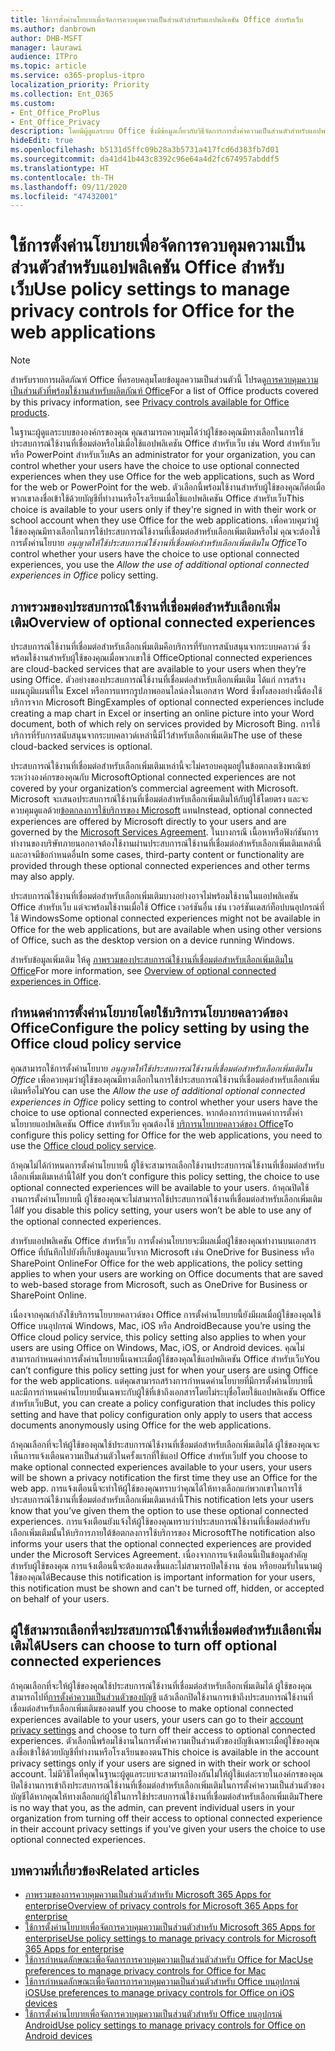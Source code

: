 ```yaml
---
title: ใช้การตั้งค่านโยบายเพื่อจัดการควบคุมความเป็นส่วนตัวสำหรับแอปพลิเคชัน Office สำหรับเว็บ
ms.author: danbrown
author: DHB-MSFT
manager: laurawi
audience: ITPro
ms.topic: article
ms.service: o365-proplus-itpro
localization_priority: Priority
ms.collection: Ent_O365
ms.custom:
- Ent_Office_ProPlus
- Ent_Office_Privacy
description: โดยมีผู้ดูแลระบบ Office ซึ่งมีข้อมูลเกี่ยวกับวิธีจัดการการตั้งค่าความเป็นส่วนตัวสำหรับแอปพลิเคชัน Office สำหรับเว็บ
hideEdit: true
ms.openlocfilehash: b5131d5ffc09b28a3b5731a417fcd6d383fb7d01
ms.sourcegitcommit: da41d41b443c8392c96e64a4d2fc674957abddf5
ms.translationtype: HT
ms.contentlocale: th-TH
ms.lasthandoff: 09/11/2020
ms.locfileid: "47432001"
---
```

# <a name="use-policy-settings-to-manage-privacy-controls-for-office-for-the-web-applications"></a><span data-ttu-id="aa1b8-103">ใช้การตั้งค่านโยบายเพื่อจัดการควบคุมความเป็นส่วนตัวสำหรับแอปพลิเคชัน Office สำหรับเว็บ</span><span class="sxs-lookup"><span data-stu-id="aa1b8-103">Use policy settings to manage privacy controls for Office for the web applications</span></span>

> [!NOTE]
> <span data-ttu-id="aa1b8-104">สำหรับรายการผลิตภัณฑ์ Office ที่ครอบคลุมโดยข้อมูลความเป็นส่วนตัวนี้ โปรดดู[การควบคุมความเป็นส่วนตัวที่พร้อมใช้งานสำหรับผลิตภัณฑ์ Office](products-versions-privacy-controls.md)</span><span class="sxs-lookup"><span data-stu-id="aa1b8-104">For a list of Office products covered by this privacy information, see [Privacy controls available for Office products](products-versions-privacy-controls.md).</span></span>

<span data-ttu-id="aa1b8-105">ในฐานะผู้ดูแลระบบขององค์กรของคุณ คุณสามารถควบคุมได้ว่าผู้ใช้ของคุณมีทางเลือกในการใช้ประสบการณ์ใช้งานที่เชื่อมต่อหรือไม่เมื่อใช้แอปพลิเคชัน Office สำหรับเว็บ เช่น Word สำหรับเว็บ หรือ PowerPoint สำหรับเว็บ</span><span class="sxs-lookup"><span data-stu-id="aa1b8-105">As an administrator for your organization, you can control whether your users have the choice to use optional connected experiences when they use Office for the web applications, such as Word for the web or PowerPoint for the web.</span></span> <span data-ttu-id="aa1b8-106">ตัวเลือกนี้พร้อมใช้งานสำหรับผู้ใช้ของคุณก็ต่อเมื่อพวกเขาลงชื่อเข้าใช้ด้วยบัญชีที่ทำงานหรือโรงเรียนเมื่อใช้แอปพลิเคชัน Office สำหรับเว็บ</span><span class="sxs-lookup"><span data-stu-id="aa1b8-106">This choice is available to your users only if they're signed in with their work or school account when they use Office for the web applications.</span></span> <span data-ttu-id="aa1b8-107">เพื่อควบคุมว่าผู้ใช้ของคุณมีทางเลือกในการใช้ประสบการณ์ใช้งานที่เชื่อมต่อสำหรับเลือกเพิ่มเติมหรือไม่ คุณจะต้องใช้การตั้งค่านโยบาย *อนุญาตให้ใช้ประสบการณ์ใช้งานที่เชื่อมต่อสำหรับเลือกเพิ่มเติมใน Office*</span><span class="sxs-lookup"><span data-stu-id="aa1b8-107">To control whether your users have the choice to use optional connected experiences, you use the *Allow the use of additional optional connected experiences in Office* policy setting.</span></span>

## <a name="overview-of-optional-connected-experiences"></a><span data-ttu-id="aa1b8-108">ภาพรวมของประสบการณ์ใช้งานที่เชื่อมต่อสำหรับเลือกเพิ่มเติม</span><span class="sxs-lookup"><span data-stu-id="aa1b8-108">Overview of optional connected experiences</span></span>

<span data-ttu-id="aa1b8-109">ประสบการณ์ใช้งานที่เชื่อมต่อสำหรับเลือกเพิ่มเติมคือบริการที่รับการสนับสนุนจากระบบคลาวด์ ซึ่งพร้อมใช้งานสำหรับผู้ใช้ของคุณเมื่อพวกเขาใช้ Office</span><span class="sxs-lookup"><span data-stu-id="aa1b8-109">Optional connected experiences are cloud-backed services that are available to your users when they’re using Office.</span></span> <span data-ttu-id="aa1b8-110">ตัวอย่างของประสบการณ์ใช้งานที่เชื่อมต่อสำหรับเลือกเพิ่มเติม ได้แก่ การสร้างแผนภูมิแผนที่ใน Excel หรือการแทรกรูปภาพออนไลน์ลงในเอกสาร Word ซึ่งทั้งสองอย่างนี้ต้องใช้บริการจาก Microsoft Bing</span><span class="sxs-lookup"><span data-stu-id="aa1b8-110">Examples of optional connected experiences include creating a map chart in Excel or inserting an online picture into your Word document, both of which rely on services provided by Microsoft Bing.</span></span> <span data-ttu-id="aa1b8-111">การใช้บริการที่รับการสนับสนุนจากระบบคลาวด์เหล่านี้มีไว้สำหรับเลือกเพิ่มเติม</span><span class="sxs-lookup"><span data-stu-id="aa1b8-111">The use of these cloud-backed services is optional.</span></span> 

<span data-ttu-id="aa1b8-112">ประสบการณ์ใช้งานที่เชื่อมต่อสำหรับเลือกเพิ่มเติมเหล่านี้จะไม่ครอบคลุมอยู่ในข้อตกลงเชิงพาณิชย์ระหว่างองค์กรของคุณกับ Microsoft</span><span class="sxs-lookup"><span data-stu-id="aa1b8-112">Optional connected experiences are not covered by your organization’s commercial agreement with Microsoft.</span></span> <span data-ttu-id="aa1b8-113">Microsoft จะเสนอประสบการณ์ใช้งานที่เชื่อมต่อสำหรับเลือกเพิ่มเติมให้กับผู้ใช้โดยตรง และจะควบคุมดูแลด้วย[ข้อตกลงการใช้บริการของ Microsoft](https://www.microsoft.com/servicesagreement) แทน</span><span class="sxs-lookup"><span data-stu-id="aa1b8-113">Instead, optional connected experiences are offered by Microsoft directly to your users and are governed by the [Microsoft Services Agreement](https://www.microsoft.com/servicesagreement).</span></span> <span data-ttu-id="aa1b8-114">ในบางกรณี เนื้อหาหรือฟังก์ชันการทำงานของบริษัทภายนอกอาจต้องใช้งานผ่านประสบการณ์ใช้งานที่เชื่อมต่อสำหรับเลือกเพิ่มเติมเหล่านี้ และอาจมีข้อกำหนดอื่น</span><span class="sxs-lookup"><span data-stu-id="aa1b8-114">In some cases, third-party content or functionality are provided through these optional connected experiences and other terms may also apply.</span></span>

<span data-ttu-id="aa1b8-115">ประสบการณ์ใช้งานที่เชื่อมต่อสำหรับเลือกเพิ่มเติมบางอย่างอาจไม่พร้อมใช้งานในแอปพลิเคชัน Office สำหรับเว็บ แต่จะพร้อมใช้งานเมื่อใช้ Office เวอร์ชันอื่น เช่น เวอร์ชันเดสก์ท็อปบนอุปกรณ์ที่ใช้ Windows</span><span class="sxs-lookup"><span data-stu-id="aa1b8-115">Some optional connected experiences might not be available in Office for the web applications, but are available when using other versions of Office, such as the desktop version on a device running Windows.</span></span>

<span data-ttu-id="aa1b8-116">สำหรับข้อมูลเพิ่มเติม ให้ดู [ภาพรวมของประสบการณ์ใช้งานที่เชื่อมต่อสำหรับเลือกเพิ่มเติมใน Office](optional-connected-experiences.md)</span><span class="sxs-lookup"><span data-stu-id="aa1b8-116">For more information, see [Overview of optional connected experiences in Office](optional-connected-experiences.md).</span></span>

## <a name="configure-the-policy-setting-by-using-the-office-cloud-policy-service"></a><span data-ttu-id="aa1b8-117">กำหนดค่าการตั้งค่านโยบายโดยใช้บริการนโยบายคลาวด์ของ Office</span><span class="sxs-lookup"><span data-stu-id="aa1b8-117">Configure the policy setting by using the Office cloud policy service</span></span>

<span data-ttu-id="aa1b8-118">คุณสามารถใช้การตั้งค่านโยบาย *อนุญาตให้ใช้ประสบการณ์ใช้งานที่เชื่อมต่อสำหรับเลือกเพิ่มเติมใน Office* เพื่อควบคุมว่าผู้ใช้ของคุณมีทางเลือกในการใช้ประสบการณ์ใช้งานที่เชื่อมต่อสำหรับเลือกเพิ่มเติมหรือไม่</span><span class="sxs-lookup"><span data-stu-id="aa1b8-118">You can use the *Allow the use of additional optional connected experiences in Office* policy setting to control whether your users have the choice to use optional connected experiences.</span></span> <span data-ttu-id="aa1b8-119">หากต้องการกำหนดค่าการตั้งค่านโยบายแอปพลิเคชัน Office สำหรับเว็บ คุณต้องใช้ [บริการนโยบายคลาวด์ของ Office](../overview-office-cloud-policy-service.md)</span><span class="sxs-lookup"><span data-stu-id="aa1b8-119">To configure this policy setting for Office for the web applications, you need to use the [Office cloud policy service](../overview-office-cloud-policy-service.md).</span></span>  

<span data-ttu-id="aa1b8-120">ถ้าคุณไม่ได้กำหนดการตั้งค่านโยบายนี้ ผู้ใช้จะสามารถเลือกใช้งานประสบการณ์ใช้งานที่เชื่อมต่อสำหรับเลือกเพิ่มเติมเหล่านี้ได้</span><span class="sxs-lookup"><span data-stu-id="aa1b8-120">If you don’t configure this policy setting, the choice to use optional connected experiences will be available to your users.</span></span> <span data-ttu-id="aa1b8-121">ถ้าคุณปิดใช้งานการตั้งค่านโยบายนี้ ผู้ใช้ของคุณจะไม่สามารถใช้ประสบการณ์ใช้งานที่เชื่อมต่อสำหรับเลือกเพิ่มเติมได้</span><span class="sxs-lookup"><span data-stu-id="aa1b8-121">If you disable this policy setting, your users won’t be able to use any of the optional connected experiences.</span></span>

<span data-ttu-id="aa1b8-122">สำหรับแอปพลิเคชัน Office สำหรับเว็บ การตั้งค่านโยบายจะมีผลเมื่อผู้ใช้ของคุณทำงานบนเอกสาร Office ที่บันทึกไปยังที่เก็บข้อมูลบนเว็บจาก Microsoft เช่น OneDrive for Business หรือ SharePoint Online</span><span class="sxs-lookup"><span data-stu-id="aa1b8-122">For Office for the web applications, the policy setting applies to when your users are working on Office documents that are saved to web-based storage from Microsoft, such as OneDrive for Business or SharePoint Online.</span></span>

<span data-ttu-id="aa1b8-123">เนื่องจากคุณกำลังใช้บริการนโยบายคลาวด์ของ Office การตั้งค่านโยบายนี้ยังมีผลเมื่อผู้ใช้ของคุณใช้ Office บนอุปกรณ์ Windows, Mac, iOS หรือ Android</span><span class="sxs-lookup"><span data-stu-id="aa1b8-123">Because you’re using the Office cloud policy service, this policy setting also applies to when your users are using Office on Windows, Mac, iOS, or Android devices.</span></span> <span data-ttu-id="aa1b8-124">คุณไม่สามารถกำหนดค่าการตั้งค่านโยบายนี้เฉพาะเมื่อผู้ใช้ของคุณใช้แอปพลิเคชัน Office สำหรับเว็บ</span><span class="sxs-lookup"><span data-stu-id="aa1b8-124">You can’t configure this policy setting just for when your users are using Office for the web applications.</span></span> <span data-ttu-id="aa1b8-125">แต่คุณสามารถสร้างการกำหนดค่านโยบายที่มีการตั้งค่านโยบายนี้ และมีการกำหนดค่านโยบายนั้นเฉพาะกับผู้ใช้ที่เข้าถึงเอกสารโดยไม่ระบุชื่อโดยใช้แอปพลิเคชัน Office สำหรับเว็บ</span><span class="sxs-lookup"><span data-stu-id="aa1b8-125">But, you can create a policy configuration that includes this policy setting and have that policy configuration only apply to users that access documents anonymously using Office for the web applications.</span></span>

<span data-ttu-id="aa1b8-126">ถ้าคุณเลือกที่จะให้ผู้ใช้ของคุณใช้ประสบการณ์ใช้งานที่เชื่อมต่อสำหรับเลือกเพิ่มเติมได้ ผู้ใช้ของคุณจะเห็นการแจ้งเตือนความเป็นส่วนตัวในครั้งแรกที่ใช้แอป Office สำหรับเว็บ</span><span class="sxs-lookup"><span data-stu-id="aa1b8-126">If you choose to make optional connected experiences available to your users, your users will be shown a privacy notification the first time they use an Office for the web app.</span></span> <span data-ttu-id="aa1b8-127">การแจ้งเตือนนี้จะทำให้ผู้ใช้ของคุณทราบว่าคุณได้ให้ทางเลือกแก่พวกเขาในการใช้ประสบการณ์ใช้งานที่เชื่อมต่อสำหรับเลือกเพิ่มเติมเหล่านี้</span><span class="sxs-lookup"><span data-stu-id="aa1b8-127">This notification lets your users know that you’ve given them the option to use these optional connected experiences.</span></span> <span data-ttu-id="aa1b8-128">การแจ้งเตือนยังแจ้งให้ผู้ใช้ของคุณทราบว่าประสบการณ์ใช้งานที่เชื่อมต่อสำหรับเลือกเพิ่มเติมนั้นให้บริการภายใต้ข้อตกลงการใช้บริการของ Microsoft</span><span class="sxs-lookup"><span data-stu-id="aa1b8-128">The notification also informs your users that the optional connected experiences are provided under the Microsoft Services Agreement.</span></span> <span data-ttu-id="aa1b8-129">เนื่องจากการแจ้งเตือนนี้เป็นข้อมูลสำคัญสำหรับผู้ใช้ของคุณ การแจ้งเตือนนี้จะต้องแสดงขึ้นและไม่สามารถปิดใช้งาน ซ่อน หรือยอมรับในนามผู้ใช้ของคุณได้</span><span class="sxs-lookup"><span data-stu-id="aa1b8-129">Because this notification is important information for your users, this notification must be shown and can't be turned off, hidden, or accepted on behalf of your users.</span></span>

## <a name="users-can-choose-to-turn-off-optional-connected-experiences"></a><span data-ttu-id="aa1b8-130">ผู้ใช้สามารถเลือกที่จะประสบการณ์ใช้งานที่เชื่อมต่อสำหรับเลือกเพิ่มเติมได้</span><span class="sxs-lookup"><span data-stu-id="aa1b8-130">Users can choose to turn off optional connected experiences</span></span>

<span data-ttu-id="aa1b8-131">ถ้าคุณเลือกที่จะให้ผู้ใช้ของคุณใช้ประสบการณ์ใช้งานที่เชื่อมต่อสำหรับเลือกเพิ่มเติมได้ ผู้ใช้ของคุณสามารถไปที่[การตั้งค่าความเป็นส่วนตัวของบัญชี](https://support.microsoft.com/office/3e7bc183-bf52-4fd0-8e6b-78978f7f121b#ID0EAADAAA=Online) แล้วเลือกปิดใช้งานการเข้าถึงประสบการณ์ใช้งานที่เชื่อมต่อสำหรับเลือกเพิ่มเติมของตน</span><span class="sxs-lookup"><span data-stu-id="aa1b8-131">If you choose to make optional connected experiences available to your users, your users can go to their [account privacy settings](https://support.microsoft.com/office/3e7bc183-bf52-4fd0-8e6b-78978f7f121b#ID0EAADAAA=Online) and choose to turn off their access to optional connected experiences.</span></span> <span data-ttu-id="aa1b8-132">ตัวเลือกนี้พร้อมใช้งานในการตั้งค่าความเป็นส่วนตัวของบัญชีเฉพาะเมื่อผู้ใช้ของคุณลงชื่อเข้าใช้ด้วยบัญชีที่ทำงานหรือโรงเรียนของตน</span><span class="sxs-lookup"><span data-stu-id="aa1b8-132">This choice is available in the account privacy settings only if your users are signed in with their work or school account.</span></span> <span data-ttu-id="aa1b8-133">ไม่มีวิธีใดที่คุณในฐานะผู้ดูแลระบบจะสามารถป้องกันไม่ให้ผู้ใช้แต่ละรายในองค์กรของคุณปิดใช้งานการเข้าถึงประสบการณ์ใช้งานที่เชื่อมต่อสำหรับเลือกเพิ่มเติมในการตั้งค่าความเป็นส่วนตัวของบัญชีได้หากคุณให้ทางเลือกแก่ผู้ใช้ในการใช้ประสบการณ์ใช้งานที่เชื่อมต่อสำหรับเลือกเพิ่มเติม</span><span class="sxs-lookup"><span data-stu-id="aa1b8-133">There is no way that you, as the admin, can prevent individual users in your organization from turning off their access to optional connected experience in their account privacy settings if you've given your users the choice to use optional connected experiences.</span></span>

## <a name="related-articles"></a><span data-ttu-id="aa1b8-134">บทความที่เกี่ยวข้อง</span><span class="sxs-lookup"><span data-stu-id="aa1b8-134">Related articles</span></span>

- [<span data-ttu-id="aa1b8-135">ภาพรวมของการควบคุมความเป็นส่วนตัวสำหรับ Microsoft 365 Apps for enterprise</span><span class="sxs-lookup"><span data-stu-id="aa1b8-135">Overview of privacy controls for Microsoft 365 Apps for enterprise</span></span>](overview-privacy-controls.md)
- [<span data-ttu-id="aa1b8-136">ใช้การตั้งค่านโยบายเพื่อจัดการควบคุมความเป็นส่วนตัวสำหรับ Microsoft 365 Apps for enterprise</span><span class="sxs-lookup"><span data-stu-id="aa1b8-136">Use policy settings to manage privacy controls for Microsoft 365 Apps for enterprise</span></span>](manage-privacy-controls.md)
- [<span data-ttu-id="aa1b8-137">ใช้การกำหนดลักษณะเพื่อจัดการการควบคุมความเป็นส่วนตัวสำหรับ Office for Mac</span><span class="sxs-lookup"><span data-stu-id="aa1b8-137">Use preferences to manage privacy controls for Office for Mac</span></span>](mac-privacy-preferences.md)
- [<span data-ttu-id="aa1b8-138">ใช้การกำหนดลักษณะเพื่อจัดการการควบคุมความเป็นส่วนตัวสำหรับ Office บนอุปกรณ์ iOS</span><span class="sxs-lookup"><span data-stu-id="aa1b8-138">Use preferences to manage privacy controls for Office on iOS devices</span></span>](ios-privacy-preferences.md)
- [<span data-ttu-id="aa1b8-139">ใช้การตั้งค่านโยบายเพื่อจัดการควบคุมความเป็นส่วนตัวสำหรับ Office บนอุปกรณ์ Android</span><span class="sxs-lookup"><span data-stu-id="aa1b8-139">Use policy settings to manage privacy controls for Office on Android devices</span></span>](android-privacy-controls.md)